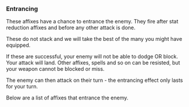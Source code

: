 ### Entrancing

These affixes have a chance to entrance the enemy. They fire after stat reduction affixes and before
any other attack is done.

These do not stack and we will take the best of the many you might have equipped.

If these are successful, your enemy will not be able to dodge OR block. Your attack will land. Other affixes, spells and so
on can be resisted, but your weapon cannot be blocked or miss.

The enemy can then attack on their turn - the entrancing effect only lasts for your turn.

Below are a list of affixes that entrance the enemy.

